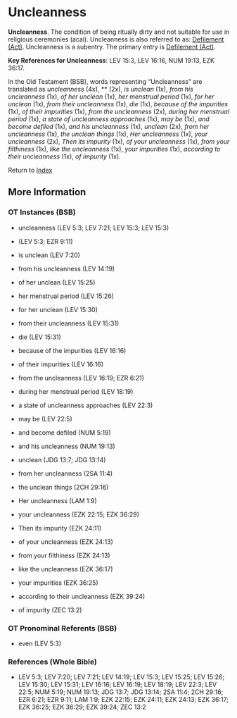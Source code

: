 # Uncleanness
**Uncleanness**. 
The condition of being ritually dirty and not suitable for use in religious ceremonies (acai). 
Uncleanness is also referred to as: 
[Defilement (Act)](Defilement.md). 
Uncleanness is a subentry. The primary entry is 
[Defilement (Act)](Defilement.md). 


**Key References for Uncleanness**: 
LEV 15:3, LEV 16:16, NUM 19:13, EZK 36:17. 


In the Old Testament (BSB), words representing “Uncleanness” are translated as 
*uncleanness* (4x), ** (2x), *is unclean* (1x), *from his uncleanness* (1x), *of her unclean* (1x), *her menstrual period* (1x), *for her unclean* (1x), *from their uncleanness* (1x), *die* (1x), *because of the impurities* (1x), *of their impurities* (1x), *from the uncleanness* (2x), *during her menstrual period* (1x), *a state of uncleanness approaches* (1x), *may be* (1x), *and become defiled* (1x), *and his uncleanness* (1x), *unclean* (2x), *from her uncleanness* (1x), *the unclean things* (1x), *Her uncleanness* (1x), *your uncleanness* (2x), *Then its impurity* (1x), *of your uncleanness* (1x), *from your filthiness* (1x), *like the uncleanness* (1x), *your impurities* (1x), *according to their uncleanness* (1x), *of impurity* (1x). 




Return to [Index](00-Index.md)

## More Information

### OT Instances (BSB)

* uncleanness (LEV 5:3; LEV 7:21; LEV 15:3; LEV 15:3)

*  (LEV 5:3; EZR 9:11)

* is unclean (LEV 7:20)

* from his uncleanness (LEV 14:19)

* of her unclean (LEV 15:25)

* her menstrual period (LEV 15:26)

* for her unclean (LEV 15:30)

* from their uncleanness (LEV 15:31)

* die (LEV 15:31)

* because of the impurities (LEV 16:16)

* of their impurities (LEV 16:16)

* from the uncleanness (LEV 16:19; EZR 6:21)

* during her menstrual period (LEV 18:19)

* a state of uncleanness approaches (LEV 22:3)

* may be (LEV 22:5)

* and become defiled (NUM 5:19)

* and his uncleanness (NUM 19:13)

* unclean (JDG 13:7; JDG 13:14)

* from her uncleanness (2SA 11:4)

* the unclean things (2CH 29:16)

* Her uncleanness (LAM 1:9)

* your uncleanness (EZK 22:15; EZK 36:29)

* Then its impurity (EZK 24:11)

* of your uncleanness (EZK 24:13)

* from your filthiness (EZK 24:13)

* like the uncleanness (EZK 36:17)

* your impurities (EZK 36:25)

* according to their uncleanness (EZK 39:24)

* of impurity (ZEC 13:2)



### OT Pronominal Referents (BSB)

* even (LEV 5:3)



### References (Whole Bible)

* LEV 5:3; LEV 7:20; LEV 7:21; LEV 14:19; LEV 15:3; LEV 15:25; LEV 15:26; LEV 15:30; LEV 15:31; LEV 16:16; LEV 16:19; LEV 18:19; LEV 22:3; LEV 22:5; NUM 5:19; NUM 19:13; JDG 13:7; JDG 13:14; 2SA 11:4; 2CH 29:16; EZR 6:21; EZR 9:11; LAM 1:9; EZK 22:15; EZK 24:11; EZK 24:13; EZK 36:17; EZK 36:25; EZK 36:29; EZK 39:24; ZEC 13:2



